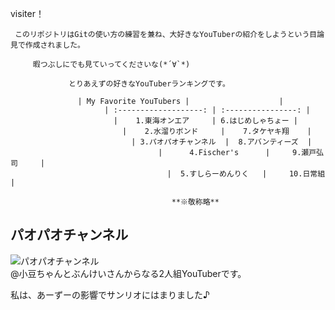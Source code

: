 

 visiter！
   
     このリポジトリはGitの使い方の練習を兼ね、大好きなYouTuberの紹介をしようという目論見で作成されました。
         
	     暇つぶしにでも見ていってくださいな(*´∀`*)
	           
		         とりあえずの好きなYouTuberランキングです。

			       | My Favorite YouTubers |                    |
			             | :-------------------: | :----------------: |
				           |    1.東海オンエア     | 6.はじめしゃちょー |
					         |    2.水溜りボンド     |    7.タケヤキ翔    |
						       | 3.パオパオチャンネル  |  8.アバンティーズ  |
						             |      4.Fischer's      |     9.瀬戸弘司     |
							           |  5.すしらーめんりく   |     10.日常組      |
								           
									   	**※敬称略**


## パオパオチャンネル  
![パオパオチャンネル]()  
@小豆ちゃんとぶんけいさんからなる2人組YouTuberです。
  
私は、あーずーの影響でサンリオにはまりました♪
